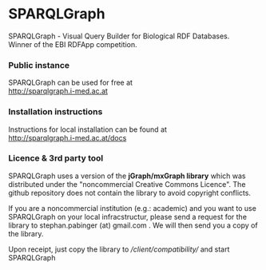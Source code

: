 SPARQLGraph
===========

SPARQLGraph - Visual Query Builder for Biological RDF Databases.<br/>
Winner of the EBI RDFApp competition.

### Public instance
SPARQLGraph can be used for free at<br/>
http://sparqlgraph.i-med.ac.at

### Installation instructions
Instructions for local installation can be found at<br/>
http://sparqlgraph.i-med.ac.at/docs

### Licence & 3rd party tool
SPARQLGraph uses a version of the **jGraph/mxGraph library** which was distributed under the "noncommercial Creative Commons Licence". The github repository does not contain the library to avoid copyright conflicts.

If you are a noncommercial institution (e.g.: academic) and you want to use SPARQLGraph on your local infracstructur, please send a request for the library to stephan.pabinger (at) gmail.com . We will then send you a copy of the library. 

Upon receipt, just copy the library to */client/compatibility/* and start SPARQLGraph




